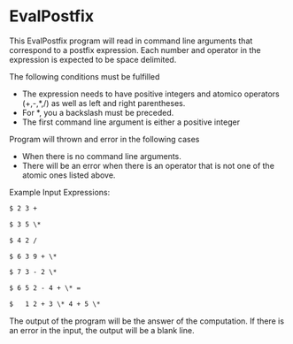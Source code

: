 EvalPostfix
==============

This EvalPostfix program will read in command line arguments that correspond to a postfix expression. Each number and operator in the expression is expected to be space delimited.

The following conditions must be fulfilled
- The expression needs to have positive integers and atomico operators (+,-,*,/) as well as left and right parentheses.   
- For *, you a backslash must be preceded.  
-	The first command line argument is either a positive integer 

Program will thrown and error in the following cases
- When there is no command line arguments.
- There will be an error when there is an operator that is not one of the atomic ones listed above.

Example Input Expressions:
```txt
$ 2 3 + 

$ 3 5 \* 

$ 4 2 / 

$ 6 3 9 + \* 

$ 7 3 - 2 \* 

$ 6 5 2 - 4 + \* =

$	1 2 + 3 \* 4 + 5 \* 
```
The output of the program will be the answer of the computation.
If there is an error in the input, the output will be a blank line.
